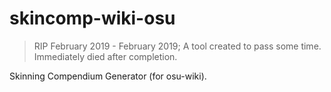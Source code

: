 # skincomp-wiki-osu

> RIP February 2019 - February 2019; A tool created to pass some time. Immediately died after completion.

Skinning Compendium Generator (for osu-wiki).
